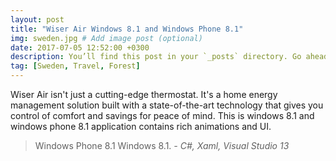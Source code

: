 ```yaml
---
layout: post
title: "Wiser Air Windows 8.1 and Windows Phone 8.1"
img: sweden.jpg # Add image post (optional)
date: 2017-07-05 12:52:00 +0300
description: You’ll find this post in your `_posts` directory. Go ahead and edit it and re-build the site to see your changes. # Add post description (optional)
tag: [Sweden, Travel, Forest]
---
```

Wiser Air isn't just a cutting-edge thermostat. It's a home energy management solution built with a state-of-the-art technology that gives you control of comfort and savings for peace of mind. This is windows 8.1 and windows phone 8.1 application contains rich animations and UI.


> Windows Phone 8.1 Windows 8.1. <cite>- C#, Xaml, Visual Studio 13</cite>


